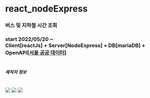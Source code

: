 # react_nodeExpress
<h3>버스 및 지하철 시간 조회<h3>
  <div>
    start 2022/05/20 ~ <br>
    Client[reactJs] + Server[NodeExpress] + DB[mariaDB] + OpenAPI[<a href="https://www.data.go.kr/">서울 공공 데이터</a>]
  </div>
<br>
<h5>제작자 정보</h5> 
<br>
<img src="https://img.shields.io/badge/JavaScript-FFCA28?style=for-the-badge&logo=javascript&logoColor=black"/>
<img src="https://img.shields.io/badge/React-informational?style=for-the-badge&logo=React&logoColor=black"/>
<img src="https://img.shields.io/badge/NodeExpress-green?style=for-the-badge&logo=../demo/src/images/nodedotjs.svg&logoColor=black"/>
